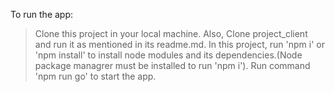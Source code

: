 To run the app:
> Clone this project in your local machine.
> Also, Clone project_client and run it as mentioned in its readme.md.
> In this project, run 'npm i' or 'npm install' to install node modules and its dependencies.(Node package managrer must be installed to run 'npm i').
> Run command 'npm run go' to start the app.
